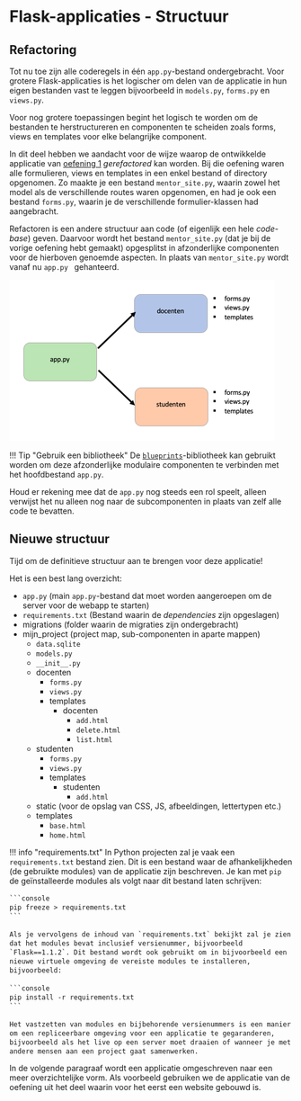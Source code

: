 # Flask-applicaties - Structuur

## Refactoring

Tot nu toe zijn alle coderegels in één `app.py`-bestand ondergebracht. Voor grotere Flask-applicaties is het logischer om delen van de applicatie in hun eigen bestanden vast te leggen bijvoorbeeld in `models.py`, `forms.py` en `views.py`.

Voor nog grotere toepassingen begint het logisch te worden om de bestanden te herstructureren en componenten te scheiden zoals forms, views en templates voor elke belangrijke component.

In dit deel hebben we aandacht voor de wijze waarop de ontwikkelde applicatie van [oefening 1](../week6/oefeningen/flask-views-oefening1.md) *gerefactored* kan worden. Bij die oefening waren alle formulieren, views en templates in een enkel bestand of directory opgenomen. Zo maakte je een bestand `mentor_site.py`, waarin zowel het model als de verschillende routes waren opgenomen, en had je ook een bestand `forms.py`, waarin je de verschillende formulier-klassen had aangebracht. 

Refactoren is een andere structuur aan code (of eigenlijk een hele *code-base*) geven. Daarvoor wordt het bestand `mentor_site.py` (dat je bij de vorige oefening hebt gemaakt) opgesplitst in afzonderlijke componenten voor de hierboven genoemde aspecten. In plaats van `mentor_site.py` wordt vanaf nu `app.py ` gehanteerd.

![mentor_site.py opgesplitst tot twee componenten](imgs/structuur-flask-app.png)

!!! Tip "Gebruik een bibliotheek"
    De [`blueprints`]()-bibliotheek kan gebruikt worden om deze afzonderlijke modulaire componenten te verbinden met het hoofdbestand `app.py`.

Houd er rekening mee dat de `app.py` nog steeds een rol speelt, alleen verwijst het nu alleen nog naar de subcomponenten in plaats van zelf alle code te bevatten.

## Nieuwe structuur

Tijd om de definitieve structuur aan te brengen voor deze applicatie!

Het is een best lang overzicht:

- `app.py`	(main `app.py`-bestand dat moet worden aangeroepen om de server voor de webapp te starten)
- `requirements.txt` (Bestand waarin de *dependencies* zijn opgeslagen)
- migrations (folder waarin de migraties zijn ondergebracht)
- mijn_project (project map, sub-componenten in aparte mappen)
    - `data.sqlite`
    - `models.py`
    - `__init__.py`
    - docenten
        - `forms.py`
        - `views.py`
        - templates
            - docenten
                - `add.html`
                - `delete.html`
                - `list.html`
    - studenten
        - `forms.py`
        - `views.py`
        - templates
            - studenten
                - `add.html`
    - static (voor de opslag van CSS, JS, afbeeldingen, lettertypen etc.)
    - templates
        - `base.html`
        - `home.html`


!!! info "requirements.txt"
    In Python projecten zal je vaak een `requirements.txt` bestand zien. Dit is een bestand waar de afhankelijkheden (de gebruikte modules) van de applicatie zijn beschreven. Je kan met `pip` de geïnstalleerde modules als volgt naar dit bestand laten schrijven:

    ```console
    pip freeze > requirements.txt
    ```

    Als je vervolgens de inhoud van `requirements.txt` bekijkt zal je zien dat het modules bevat inclusief versienummer, bijvoorbeeld `Flask==1.1.2`. Dit bestand wordt ook gebruikt om in bijvoorbeeld een nieuwe virtuele omgeving de vereiste modules te installeren, bijvoorbeeld:

    ```console
    pip install -r requirements.txt
    ```

    Het vastzetten van modules en bijbehorende versienummers is een manier om een repliceerbare omgeving voor een applicatie te gegaranderen, bijvoorbeeld als het live op een server moet draaien of wanneer je met andere mensen aan een project gaat samenwerken.

In de volgende paragraaf wordt een applicatie omgeschreven naar een meer overzichtelijke vorm. Als voorbeeld gebruiken we de applicatie van de oefening uit het deel waarin voor het eerst een website gebouwd is.